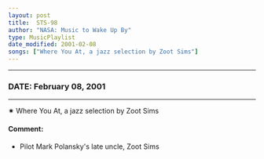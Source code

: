 ```yaml
---
layout: post
title:  STS-98
author: "NASA: Music to Wake Up By"
type: MusicPlaylist
date_modified: 2001-02-08
songs: ["Where You At, a jazz selection by Zoot Sims"]
---
```


----
### DATE: February 08, 2001
----
✷ Where You At, a jazz selection by Zoot Sims

#### Comment:
* Pilot Mark Polansky's late uncle, Zoot Sims



<br/>
<center>
	<a target="_blank"
	   href="https://twitter.com/intent/tweet?hashtags=Space,NASA,Playlist,NASAWakeupCalls,SpaceProgram&text={{ page.author}}, '{{ page.songs.first }}' {{ page.title }}, {{ page.date | date: '%B %d, %Y' }}. {{ site.url }}{{ page.url }} @nasawakeupcalls">
	   <i class="fab fa-twitter" alt="Tweet this page" style="font-size: 1.3em;"></i>
	</a>
	&nbsp; 	<i class="fas fa-user-astronaut" style="font-size: 1.5em;"></i> &nbsp;
    <a type="amzn" search="'Where You At, a jazz selection by Zoot Sims'" category="popular music">
        <i class="fab fa-amazon" style="font-size: 1.3em;"></i>
    </a>
</center>
